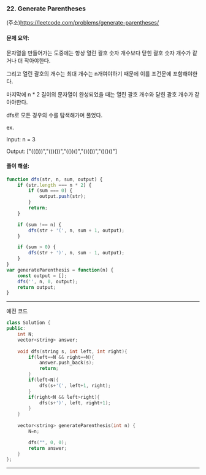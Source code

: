 ### 22. Generate Parentheses

(주소)https://leetcode.com/problems/generate-parentheses/



#### 문제 요약:

문자열을 만들어가는 도중에는 항상 열린 괄호 숫자 개수보다 닫힌 괄호 숫자 개수가 같거나 더 작아야한다.

그리고 열린 괄호의 개수는 최대 개수는 n개여야하기 때문에 이를 조건문에 포함해야한다.

마지막에 n * 2 길이의 문자열이 완성되었을 때는 열린 괄호 개수와 닫힌 괄호 개수가 같아야한다.

dfs로 모든 경우의 수를 탐색해가며 풀었다.

ex.

Input: n = 3

Output: ["((()))","(()())","(())()","()(())","()()()"]



#### 풀이 해설:

```javascript
function dfs(str, n, sum, output) {
    if (str.length === n * 2) {
        if (sum === 0) {
            output.push(str);
        }
        return;
    }

    if (sum !== n) {
        dfs(str + '(', n, sum + 1, output);
    }

    if (sum > 0) {
        dfs(str + ')', n, sum - 1, output);
    }
}
var generateParenthesis = function(n) {
    const output = [];
    dfs('', n, 0, output);
    return output;
}
```
---

예전 코드

```c++
class Solution {
public:
    int N;
    vector<string> answer;
    
    void dfs(string s, int left, int right){
        if(left==N && right==N){
            answer.push_back(s);
            return;
        }
        if(left<N){
            dfs(s+'(', left+1, right);
        }
        if(right<N && left>right){
            dfs(s+')', left, right+1);
        }
    }
    
    vector<string> generateParenthesis(int n) {
        N=n;

        dfs("", 0, 0);
        return answer;
    }
};
```
---
